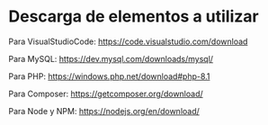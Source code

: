 # Descarga de elementos a utilizar

Para VisualStudioCode:
https://code.visualstudio.com/download

Para MySQL:
https://dev.mysql.com/downloads/mysql/

Para PHP:
https://windows.php.net/download#php-8.1

Para Composer:
https://getcomposer.org/download/

Para Node y NPM:
https://nodejs.org/en/download/
